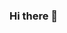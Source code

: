 ### Hi there 👋

<!--
**israeldail/israeldail** is a ✨ _special_ ✨ repository because its `README.md` (this file) appears on your GitHub profile.

Here are some ideas to get you started:

- 🔭 I’m currently working on building a portfolio website using React JS and Python
- 🌱 I’m currently learning advanced python and building upon my JavaScript knowledge.
- 👯 I’m looking to collaborate on custom projects whether it is big or small I will happily tackle any project.
- 🤔 I’m looking for help with a deeper understanding of modern website designs to make it scalable and usable on all platforms.
- 💬 Ask me about potential projects or collaborative inquiries :)
- 📫 How to reach me: email: israeldail2@gmail.com OR Phone: 786-431-7401
- ⚡ Fun fact: I enjoy physical exercise such as running, it helps stimulate my creativity.
-->
